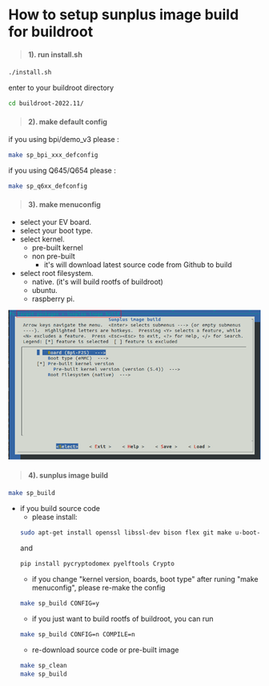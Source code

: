 # How to setup sunplus image build for buildroot
>#### 1). run install.sh
```bash
./install.sh
```
enter to your buildroot directory
```bash
cd buildroot-2022.11/
```
>#### 2). make default config
if you using bpi/demo_v3 please : 
```bash
make sp_bpi_xxx_defconfig
```
if you using Q645/Q654 please :
```bash
make sp_q6xx_defconfig
```
>#### 3). make menuconfig
* select your EV board.
* select your boot type.
* select kernel. 
    * pre-built kernel
    * non pre-built
        * it's will download latest source code from Github to build
* select root filesystem.
    * native. (it's will build rootfs of buildroot)
    * ubuntu. 
    * raspberry pi.

![](pic/kconfig0.png)

>#### 4). sunplus image build
```bash
make sp_build
```
* if you build source code
    * please install:
    ```bash
    sudo apt-get install openssl libssl-dev bison flex git make u-boot-tools libmpc-dev libgmp-dev pip
    ```
    and 
    ```bash
    pip install pycryptodomex pyelftools Crypto
    ```
    * if you change "kernel version, boards, boot type" after runing "make menuconfig", please re-make the config
    ```bash
    make sp_build CONFIG=y
    ```
    * if you just want to build rootfs of buildroot, you can run
    ```bash
    make sp_build CONFIG=n COMPILE=n
    ```
    * re-download source code or pre-built image
    ```bash
    make sp_clean
    make sp_build
    ```
